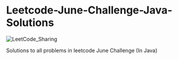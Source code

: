 # Leetcode-June-Challenge-Java-Solutions

![LeetCode_Sharing](https://user-images.githubusercontent.com/66235628/83475908-f7fb6780-a4ac-11ea-95b5-135fa89c1e23.png)

Solutions to all problems in leetcode June Challenge (In Java)
